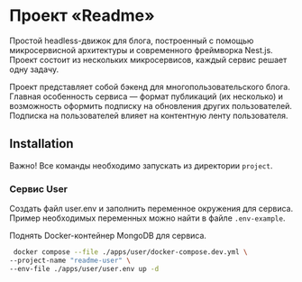 # Проект «Readme»

Простой headless-движок для блога, построенный с помощью микросервисной архитектуры и современного фреймворка Nest.js. Проект состоит из нескольких микросервисов, каждый сервис решает одну задачу.

Проект представляет собой бэкенд для многопользовательского блога. Главная особенность сервиса — формат публикаций (их несколько) и возможность оформить подписку на обновления других пользователей. Подписка на пользователей влияет на контентную ленту пользователя.

## Installation

Важно! Все команды необходимо запускать из директории `project`.

### Сервис User
Создать файл user.env и заполнить переменное окружения для сервиса. Пример необходимых переменных можно найти в файле `.env-example`.

Поднять Docker-контейнер MongoDB для сервиса.

```bash
 docker compose --file ./apps/user/docker-compose.dev.yml \
--project-name "readme-user" \
--env-file ./apps/user/user.env up -d
```
